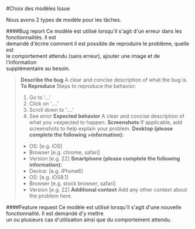 #Choix des modèles Issue

Nous avons 2 types de modèle pour les tâches.

####Bug report
Ce modèle est utilisé lorsqu'il s'agit d'un erreur dans les fonctionnalités. Il est <br/> demandé d'écrire comment il est possible de reproduire le problème, quelle est <br/> le comportement attendu (sans erreur), ajouter une image et de l'information<br/> supplémentaire au besoin.

>**Describe the bug**
A clear and concise description of what the bug is.
**To Reproduce**
Steps to reproduce the behavior:
>1. Go to '...'
>2. Click on '....'
>3. Scroll down to '....'
>4. See error
**Expected behavior**
A clear and concise description of what you >expected to happen.
**Screenshots**
If applicable, add screenshots to help explain your problem.
**Desktop (please complete the following >information):**
> - OS: [e.g. iOS]
> - Browser [e.g. chrome, safari]
> - Version [e.g. 22]
**Smartphone (please complete the following information):**
> - Device: [e.g. iPhone6]
> - OS: [e.g. iOS8.1]
> - Browser [e.g. stock browser, safari]
> - Version [e.g. 22]
**Additional context**
Add any other context about the problem here.





####Feature request
Ce modèle est utilisé lorsqu'il s'agit d'une nouvelle fonctionnalité. Il est demandé d'y mettre<br/> un ou plusieurs cas d'utilisation ainsi que du comportement attendu.